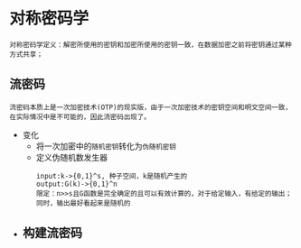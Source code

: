# 对称密码学
    对称密码学定义：解密所使用的密钥和加密所使用的密钥一致，在数据加密之前将密钥通过某种方式共享；
    
## 流密码
    流密码本质上是一次加密技术(OTP)的现实版，由于一次加密技术的密钥空间和明文空间一致，在实际情况中是不可能的，因此流密码出现了。
  
  - 变化<br>
    - 将一次加密中的`随机密钥`转化为`伪随机密钥`
    - 定义伪随机数发生器
       ```
       input:k->{0,1}^s, 种子空间，k是随机产生的
       output:G(k)->{0,1}^n
       限定：n>>s且G函数是完全确定的且可以有效计算的，对于给定输入，有给定的输出；
       同时，输出最好看起来是随机的
       ```
  - 构建流密码
    - 
    
    
    
